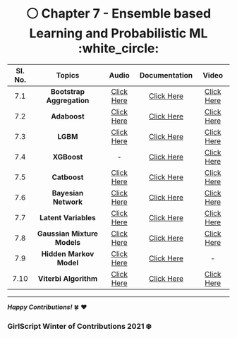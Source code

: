 <div align = 'center'>
  <h1> ⚪ Chapter 7 - Ensemble based Learning and Probabilistic ML :white_circle: </h1></div>
  
| Sl. No. | Topics | Audio | Documentation |  Video |
| :-: |:-: |:-: |:-: |:-: |
| 7.1 | **Bootstrap Aggregation** | [Click Here](https://github.com/girlscript/winter-of-contributing/blob/Machine_Learning/Machine_Learning/Ensemble_based_Learning_%26_Probabilistic_ML/ML_7_1_Bootstrap_Aggregation_(A).md) | [Click Here](https://github.com/girlscript/winter-of-contributing/blob/Machine_Learning/Machine_Learning/Ensemble_based_Learning_%26_Probabilistic_ML/ML_7_1_Bootstrap_Aggregation_(D).ipynb) | [Click Here](https://github.com/girlscript/winter-of-contributing/blob/Machine_Learning/Machine_Learning/Ensemble_based_Learning_%26_Probabilistic_ML/ML_7_1_Bootstrap_Aggregation(V).md) |
| 7.2 | **Adaboost** | [Click Here](https://github.com/girlscript/winter-of-contributing/blob/Machine_Learning/Machine_Learning/Ensemble_based_Learning_%26_Probabilistic_ML/ML_7_2_Adaboost_(A).md) | [Click Here](https://github.com/girlscript/winter-of-contributing/blob/Machine_Learning/Machine_Learning/Ensemble_based_Learning_%26_Probabilistic_ML/ML_7_2_Adaboost_(D).md) | [Click Here](https://github.com/girlscript/winter-of-contributing/blob/Machine_Learning/Machine_Learning/Ensemble_based_Learning_%26_Probabilistic_ML/ML_7_2_Adaboost_(V).md) |
| 7.3 | **LGBM** | [Click Here](https://github.com/girlscript/winter-of-contributing/blob/Machine_Learning/Machine_Learning/Ensemble_based_Learning_%26_Probabilistic_ML/ML_7_3_LGBM_(A).md) | [Click Here](https://github.com/girlscript/winter-of-contributing/blob/Machine_Learning/Machine_Learning/Ensemble_based_Learning_%26_Probabilistic_ML/ML_7_3_LGBM_(D).ipynb) | [Click Here](https://github.com/girlscript/winter-of-contributing/blob/Machine_Learning/Machine_Learning/Ensemble_based_Learning_%26_Probabilistic_ML/ML_7_3_LGBM_(V).md) |
| 7.4 | **XGBoost** | - | [Click Here](https://github.com/girlscript/winter-of-contributing/blob/Machine_Learning/Machine_Learning/Ensemble_based_Learning_%26_Probabilistic_ML/ML_7_4_XGBoost_(D).ipynb) | [Click Here](https://github.com/girlscript/winter-of-contributing/blob/Machine_Learning/Machine_Learning/Ensemble_based_Learning_%26_Probabilistic_ML/ML_7_4_XGBoost_(V).md) |
| 7.5 | **Catboost** | [Click Here](https://github.com/girlscript/winter-of-contributing/blob/Machine_Learning/Machine_Learning/Ensemble_based_Learning_%26_Probabilistic_ML/ML_7_5_Catboost_(A).md) | [Click Here](https://github.com/girlscript/winter-of-contributing/blob/Machine_Learning/Machine_Learning/Ensemble_based_Learning_%26_Probabilistic_ML/ML_7_5_Catboost_(D).ipynb) | [Click Here](https://github.com/girlscript/winter-of-contributing/blob/Machine_Learning/Machine_Learning/Ensemble_based_Learning_%26_Probabilistic_ML/ML_7_5_Catboost_(V).md) |
| 7.6 | **Bayesian Network** | [Click Here](https://github.com/girlscript/winter-of-contributing/blob/Machine_Learning/Machine_Learning/Ensemble_based_Learning_%26_Probabilistic_ML/ML_7_6_Bayesian_Network_(A).md) | [Click Here](https://github.com/girlscript/winter-of-contributing/blob/Machine_Learning/Machine_Learning/Ensemble_based_Learning_%26_Probabilistic_ML/ML_7_6_Bayesian_Network_(D).ipynb) | [Click Here](https://github.com/girlscript/winter-of-contributing/blob/Machine_Learning/Machine_Learning/Ensemble_based_Learning_%26_Probabilistic_ML/ML_7_6_Bayesian_Network_(V).md) |
| 7.7 | **Latent Variables** | [Click Here](https://github.com/girlscript/winter-of-contributing/blob/Machine_Learning/Machine_Learning/Ensemble_based_Learning_%26_Probabilistic_ML/ML_7_7_Latent_Variables_(A).md) | [Click Here](https://github.com/girlscript/winter-of-contributing/blob/Machine_Learning/Machine_Learning/Ensemble_based_Learning_%26_Probabilistic_ML/ML_7_7_Latent_Variables_(D).md) | [Click Here](https://github.com/girlscript/winter-of-contributing/blob/Machine_Learning/Machine_Learning/Ensemble_based_Learning_%26_Probabilistic_ML/ML_7_7_Latent_Variables_(V).md) |
| 7.8 | **Gaussian Mixture Models** | [Click Here](https://github.com/girlscript/winter-of-contributing/blob/Machine_Learning/Machine_Learning/Ensemble_based_Learning_%26_Probabilistic_ML/ML_7_8_Gaussian_Mixture_Models_(A).md) | [Click Here](https://github.com/girlscript/winter-of-contributing/blob/Machine_Learning/Machine_Learning/Ensemble_based_Learning_%26_Probabilistic_ML/ML_7_8_Gaussian_Mixture_Models_(D).md) | [Click Here](https://github.com/girlscript/winter-of-contributing/blob/Machine_Learning/Machine_Learning/Ensemble_based_Learning_%26_Probabilistic_ML/ML_7_8_Gaussian_Mixture_Models_(V).md) |
| 7.9 | **Hidden Markov Model** | [Click Here](https://github.com/girlscript/winter-of-contributing/blob/Machine_Learning/Machine_Learning/Ensemble_based_Learning_%26_Probabilistic_ML/ML_7_9_Hidden_Markov_Model_(A).md) | [Click Here](https://github.com/girlscript/winter-of-contributing/blob/Machine_Learning/Machine_Learning/Ensemble_based_Learning_%26_Probabilistic_ML/ML_7_9_Hidden_Markov_Model_(D).md) | - |
| 7.10 | **Viterbi Algorithm** | [Click Here](https://github.com/girlscript/winter-of-contributing/blob/Machine_Learning/Machine_Learning/Ensemble_based_Learning_%26_Probabilistic_ML/ML_7_10_Viterbi_Algorithm_(A).md) | [Click Here](https://github.com/girlscript/winter-of-contributing/blob/Machine_Learning/Machine_Learning/Ensemble_based_Learning_%26_Probabilistic_ML/ML_7_10_Viterbi_Algorithm_(D).ipynb) | [Click Here](https://github.com/girlscript/winter-of-contributing/blob/Machine_Learning/Machine_Learning/Ensemble_based_Learning_%26_Probabilistic_ML/ML_7_10_Viterbi_Algorithm_(V).md) |

  
*************************************************************************

**_Happy Contributions!_** 🍀 ❤️
### GirlScript Winter of Contributions 2021 ❄️
